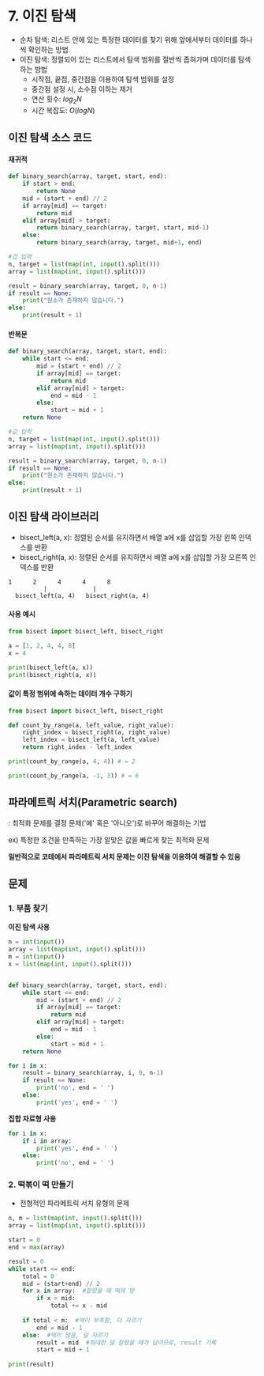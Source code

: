 # 7. 이진 탐색

- 순차 탐색: 리스트 안에 있는 특정한 데이터를 찾기 위해 앞에서부터 데이터를 하나씩 확인하는 방법
- 이진 탐색: 정렬되어 있는 리스트에서 탐색 범위를 절반씩 좁혀가며 데이터를 탐색하는 방법
  + 시작점, 끝점, 중간점을 이용하여 탐색 범위를 설정
  + 중간점 설정 시, 소수점 이하는 제거
  + 연산 횟수: $log_2N$
  + 시간 복잡도: $O(logN)$

## 이진 탐색 소스 코드
#### 재귀적
```python
def binary_search(array, target, start, end):
    if start > end:
        return None
    mid = (start + end) // 2
    if array[mid] == target:
        return mid
    elif array[mid] > target:
        return binary_search(array, target, start, mid-1)
    else:
        return binary_search(array, target, mid+1, end)
```
```python
#갑 입력
n, target = list(map(int, input().split()))
array = list(map(int, input().split()))

result = binary_search(array, target, 0, n-1)
if result == None:
    print("원소가 존재하지 않습니다.")
else:
    print(result + 1)
```

#### 반복문
```python
def binary_search(array, target, start, end):
    while start <= end:
        mid = (start + end) // 2
        if array[mid] == target:
            return mid
        elif array[mid] > target:
            end = mid - 1
        else:
            start = mid + 1
    return None
```
```python
#값 입력
n, target = list(map(int, input().split()))
array = list(map(int, input().split()))

result = binary_search(array, target, 0, n-1)
if result == None:
    print("원소가 존재하지 않습니다.")
else:
    print(result + 1)
```

## 이진 탐색 라이브러리
- bisect_left(a, x): 정렬된 순서를 유지하면서 배열 a에 x를 삽입할 가장 왼쪽 인덱스를 반환
- bisect_right(a, x): 정렬된 순서를 유지하면서 배열 a에 x를 삽입할 가장 오른쪽 인덱스를 반환
```
1      2      4      4      8
          |             |
  bisect_left(a, 4)   bisect_right(a, 4)
```

#### 사용 예시
```python
from bisect import bisect_left, bisect_right

a = [1, 2, 4, 4, 8]
x = 4

print(bisect_left(a, x))
print(bisect_right(a, x))
```

#### 값이 특정 범위에 속하는 데이터 개수 구하기
```python
from bisect import bisect_left, bisect_right

def count_by_range(a, left_value, right_value):
    right_index = bisect_right(a, right_value)
    left_index = bisect_left(a, left_value)
    return right_index - left_index

print(count_by_range(a, 4, 4)) # = 2

print(count_by_range(a, -1, 3)) # = 6
```

## 파라메트릭 서치(Parametric search)
: 최적화 문제를 결정 문제('예' 혹은 '아니오')로 바꾸어 해결하는 기법

ex) 특정한 조건을 만족하는 가장 알맞은 값을 빠르게 찾는 최적화 문제

**일반적으로 코테에서 파라메트릭 서치 문제는 이진 탐색을 이용하여 해결할 수 있음**


## 문제

### 1. 부품 찾기

**이진 탐색 사용**
```python
n = int(input())
array = list(map(int, input().split()))
m = int(input())
x = list(map(int, input().split()))


def binary_search(array, target, start, end):
    while start <= end:
        mid = (start + end) // 2
        if array[mid] == target:
            return mid
        elif array[mid] > target:
            end = mid - 1
        else:
            start = mid + 1
    return None

for i in x:
    result = binary_search(array, i, 0, n-1)
    if result == None:
        print('no', end = ' ')
    else:
        print('yes', end = ' ')
```

**집합 자료형 사용**
```python
for i in x:
    if i in array:
        print('yes', end = ' ')
    else:
        print('no', end = ' ')
```

### 2. 떡볶이 떡 만들기
- 전형적인 파라메트릭 서치 유형의 문제

```python
n, m = list(map(int, input().split()))
array = list(map(int, input().split()))

start = 0
end = max(array)

result = 0
while start <= end:
    total = 0
    mid = (start+end) // 2
    for x in array:  #잘랐을 때 떡의 양
        if x > mid:
            total += x - mid
    
    if total < m:  #떡이 부족함, 더 자르기
        end = mid - 1
    else:  #떡이 많음, 덜 자르기
        result = mid  #최대한 덜 잘랐을 때가 답이므로, result 기록
        start = mid + 1
        
print(result)
```
